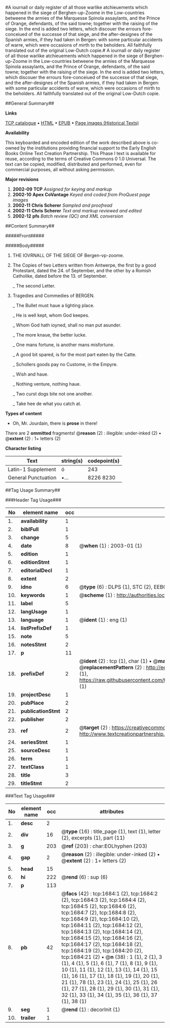 #A iournall or daily register of all those warlike atchieuements which happened in the siege of Berghen-up-Zoome in the Low-countries betweene the armies of the Marquesse Spinola assaylants, and the Prince of Orange, defendants, of the said towne; together with the raising of the siege. In the end is added two letters, which discouer the errours fore-conceiued of the successe of that siege, and the after-designes of the Spanish armies, if they had taken in Bergen: with some particular accidents of warre, which were occasions of mirth to the beholders. All faithfully translated out of the original Low-Dutch copie.#
A iournall or daily register of all those warlike atchieuements which happened in the siege of Berghen-up-Zoome in the Low-countries betweene the armies of the Marquesse Spinola assaylants, and the Prince of Orange, defendants, of the said towne; together with the raising of the siege. In the end is added two letters, which discouer the errours fore-conceiued of the successe of that siege, and the after-designes of the Spanish armies, if they had taken in Bergen: with some particular accidents of warre, which were occasions of mirth to the beholders. All faithfully translated out of the original Low-Dutch copie.

##General Summary##

**Links**

[TCP catalogue](http://www.ota.ox.ac.uk/tcp/)  • 
[HTML](http://tei.it.ox.ac.uk/tcp/Texts-HTML/free/A08/A08675.html)  • 
[EPUB](http://tei.it.ox.ac.uk/tcp/Texts-EPUB/free/A08/A08675.epub) • 
[Page images (Historical Texts)](https://data.historicaltexts.jisc.ac.uk/view?pubId=eebo-99837365e&pageId=eebo-99837365e-1684-1)

**Availability**

This keyboarded and encoded edition of the
	       work described above is co-owned by the institutions
	       providing financial support to the Early English Books
	       Online Text Creation Partnership. This Phase I text is
	       available for reuse, according to the terms of Creative
	       Commons 0 1.0 Universal. The text can be copied,
	       modified, distributed and performed, even for
	       commercial purposes, all without asking permission.

**Major revisions**

1. __2002-09__ __TCP__ *Assigned for keying and markup*
1. __2002-10__ __Apex CoVantage__ *Keyed and coded from ProQuest page images*
1. __2002-11__ __Chris Scherer__ *Sampled and proofread*
1. __2002-11__ __Chris Scherer__ *Text and markup reviewed and edited*
1. __2002-12__ __pfs__ *Batch review (QC) and XML conversion*

##Content Summary##

#####Front#####

#####Body#####

1. THE IOVRNALL OF THE SIEGE OF Bergen-vp-zoome.

1. The Copies of two Letters written from Antwerpe, the first by a good Protestant, dated the 24. of September, and the other by a Romish Catholike, dated before the 13. of September.

    _ The second Letter.

1. Tragedies and Commedies of BERGEN.

    _ The Bullet must haue a lighting place.

    _ He is well kept, whom God keepes.

    _ Whom God hath ioyned, shall no man put asunder.

    _ The more knaue, the better lucke.

    _ One mans fortune, is another mans misfortune.

    _ A good bit spared, is for the most part eaten by the Catte.

    _ Schollers goods pay no Custome, in the Empyre.

    _ Wish and haue.

    _ Nothing venture, nothing haue.

    _ Two curst dogs bite not one another.

    _ Take hee de what you catch at.

**Types of content**

  * Oh, Mr. Jourdain, there is **prose** in there!

There are 2 **ommitted** fragments! 
 @__reason__ (2) : illegible: under-inked (2)  •  @__extent__ (2) : 1+ letters (2)

**Character listing**


|Text|string(s)|codepoint(s)|
|---|---|---|
|Latin-1 Supplement|ó|243|
|General Punctuation|•…|8226 8230|

##Tag Usage Summary##

###Header Tag Usage###

|No|element name|occ|attributes|
|---|---|---|---|
|1.|__availability__|1||
|2.|__biblFull__|1||
|3.|__change__|5||
|4.|__date__|8| @__when__ (1) : 2003-01 (1)|
|5.|__edition__|1||
|6.|__editionStmt__|1||
|7.|__editorialDecl__|1||
|8.|__extent__|2||
|9.|__idno__|6| @__type__ (6) : DLPS (1), STC (2), EEBO-CITATION (1), PROQUEST (1), VID (1)|
|10.|__keywords__|1| @__scheme__ (1) : http://authorities.loc.gov/ (1)|
|11.|__label__|5||
|12.|__langUsage__|1||
|13.|__language__|1| @__ident__ (1) : eng (1)|
|14.|__listPrefixDef__|1||
|15.|__note__|5||
|16.|__notesStmt__|2||
|17.|__p__|11||
|18.|__prefixDef__|2| @__ident__ (2) : tcp (1), char (1)  •  @__matchPattern__ (2) : ([0-9\-]+):([0-9IVX]+) (1), (.+) (1)  •  @__replacementPattern__ (2) : http://eebo.chadwyck.com/downloadtiff?vid=$1&page=$2 (1), https://raw.githubusercontent.com/textcreationpartnership/Texts/master/tcpchars.xml#$1 (1)|
|19.|__projectDesc__|1||
|20.|__pubPlace__|2||
|21.|__publicationStmt__|2||
|22.|__publisher__|2||
|23.|__ref__|2| @__target__ (2) : https://creativecommons.org/publicdomain/zero/1.0/ (1), http://www.textcreationpartnership.org/docs/. (1)|
|24.|__seriesStmt__|1||
|25.|__sourceDesc__|1||
|26.|__term__|1||
|27.|__textClass__|1||
|28.|__title__|3||
|29.|__titleStmt__|2||


###Text Tag Usage###

|No|element name|occ|attributes|
|---|---|---|---|
|1.|__desc__|2||
|2.|__div__|16| @__type__ (16) : title_page (1), text (1), letter (2), excerpts (1), part (11)|
|3.|__g__|203| @__ref__ (203) : char:EOLhyphen (203)|
|4.|__gap__|2| @__reason__ (2) : illegible: under-inked (2)  •  @__extent__ (2) : 1+ letters (2)|
|5.|__head__|15||
|6.|__hi__|222| @__rend__ (6) : sup (6)|
|7.|__p__|113||
|8.|__pb__|42| @__facs__ (42) : tcp:1684:1 (2), tcp:1684:2 (2), tcp:1684:3 (2), tcp:1684:4 (2), tcp:1684:5 (2), tcp:1684:6 (2), tcp:1684:7 (2), tcp:1684:8 (2), tcp:1684:9 (2), tcp:1684:10 (2), tcp:1684:11 (2), tcp:1684:12 (2), tcp:1684:13 (2), tcp:1684:14 (2), tcp:1684:15 (2), tcp:1684:16 (2), tcp:1684:17 (2), tcp:1684:18 (2), tcp:1684:19 (2), tcp:1684:20 (2), tcp:1684:21 (2)  •  @__n__ (38) : 1 (1), 2 (1), 3 (1), 4 (1), 5 (1), 6 (1), 7 (1), 8 (1), 9 (1), 10 (1), 11 (1), 12 (1), 13 (1), 14 (1), 15 (1), 16 (1), 17 (1), 18 (1), 19 (1), 20 (1), 21 (1), 78 (1), 23 (1), 24 (1), 25 (1), 26 (1), 27 (1), 28 (1), 29 (1), 30 (1), 31 (1), 32 (1), 33 (1), 34 (1), 35 (1), 36 (1), 37 (1), 38 (1)|
|9.|__seg__|1| @__rend__ (1) : decorInit (1)|
|10.|__trailer__|1||
